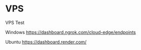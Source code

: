 # VPS
VPS Test

Windows
https://dashboard.ngrok.com/cloud-edge/endpoints

Ubuntu
https://dashboard.render.com/